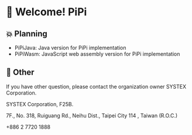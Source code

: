 # 🌠 Welcome! PiPi

## 💥 Planning

- PiPiJava: Java version for PiPi implementation
- PiPiWasm: JavaScript web assembly version for PiPi implementation

## 👋 Other

If you have other question, please contact the organization owner SYSTEX Corporation.

SYSTEX Corporation, F25B.

7F., No. 318, Ruiguang Rd., Neihu Dist., Taipei City 114 , Taiwan (R.O.C.)

+886 2 7720 1888
